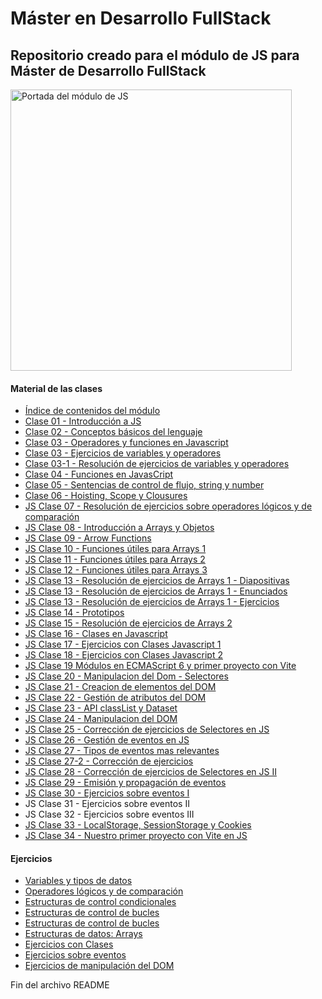 <h1>Máster en Desarrollo FullStack</h1>

<h2>Repositorio creado para el módulo de JS para Máster de Desarrollo FullStack</h2>

<img width="450px" src="00_indice_modulo/portada.jpg" alt="Portada del módulo de JS" />

<h4>Material de las clases</h4>
<ul>
    <li><a target="_blank" href="https://github.com/bienvenidosaez/conquerblocks-js/blob/master/00_indice_modulo/JS%20-%20Contenidos.pdf">Índice de contenidos del módulo</a></li>
    <li><a target="_blank" href="https://github.com/bienvenidosaez/conquerblocks-js/blob/master/01_clases/Clase%2001%20-%20Introducci%C3%B3n%20a%20JS/JS%20Clase%2001%20-%20Introducci%C3%B3n%20a%20JS.pdf">Clase 01 - Introducción a JS</a></li>
    <li><a target="_blank" href="https://github.com/bienvenidosaez/conquerblocks-js/blob/master/01_clases/Clase%2002%20-%20Conceptos%20b%C3%A1sicos%20del%20lenguaje/Clase%2002%20-%20Conceptos%20b%C3%A1sicos%20del%20lenguaje.pdf">Clase 02 - Conceptos básicos del lenguaje</a></li>
    <li><a target="_blank" href="https://github.com/ConquerBlocks/conquerblocks-js/blob/master/01_clases/JS%20Clase%2003%20-%20%20Operadores%20y%20funciones%20en%20Javascript/Clase%2003-%20Operadores%20y%20funciones%20en%20Javascript.pdf">Clase 03 - Operadores y funciones en Javascript</a></li>
    <li><a target="_blank" href="https://github.com/ConquerBlocks/conquerblocks-js/blob/master/01_clases/JS%20Clase%2003-1%20-%20Resoluci%C3%B3n%20de%20ejercicios%20de%20variables%20y%20operadores/ejercicios/ejercicios-variables.md">Clase 03 - Ejercicios de variables y operadores</a></li>
    <li><a target="_blank" href="https://github.com/ConquerBlocks/conquerblocks-js/tree/master/01_clases/JS%20Clase%2003-1%20-%20Resoluci%C3%B3n%20de%20ejercicios%20de%20variables%20y%20operadores/ejercicios-resueltos">Clase 03-1 - Resolución de ejercicios de variables y operadores</a></li>
    <li><a target="_blank" href="https://github.com/ConquerBlocks/conquerblocks-js/blob/master/01_clases/JS%20Clase%2004%20-%20Funciones%20en%20Javascript/JS%20Clase%2004%20-%20Funciones%20en%20Javascript.pdf">Clase 04 - Funciones en JavasCript</a></li>
    <li><a target="_blank" href="https://github.com/ConquerBlocks/conquerblocks-js/blob/master/01_clases/JS%20Clase%2005%20-%20Sentencias%20de%20control%20de%20flujo%2C%20number%20y%20string/JS%20Clase%2005%20-%20Sentencias%20de%20control%20de%20flujo%2C%20number%20y%20string.pdf">Clase 05 - Sentencias de control de flujo, string y number</a></li>
    <li><a target="_blank" href="https://github.com/ConquerBlocks/conquerblocks-js/blob/master/01_clases/JS%20Clase%2006%20-%20Clousures%2C%20Hoisting%20y%20Scope/JS%20Clase%2006%20-%20Clousures%2C%20Hoisting%20y%20Scope.pdf">Clase 06 - Hoisting, Scope y Clousures</a></li>
    <li><a target="_blank" href="https://github.com/ConquerBlocks/conquerblocks-js/blob/master/01_clases/JS%20Clase%2007%20-%20Resoluci%C3%B3n%20de%20ejercicios%20sobre%20operadores%20l%C3%B3gicos%20y%20de%20comparaci%C3%B3n/Clase%2007%20-%20Resoluci%C3%B3n%20de%20ejercicios%20sobre%20operadores%20l%C3%B3gicos%20y%20de%20comparaci%C3%B3n.pdf">JS Clase 07 - Resolución de ejercicios sobre operadores lógicos y de comparación</a></li>
    <li><a target="_blank" href="https://github.com/ConquerBlocks/conquerblocks-js/blob/master/01_clases/JS%20Clase%2008%20-%20Introducci%C3%B3n%20a%20Arrays%20y%20Objetos/JS%20Clase%2008%20-%20Introducci%C3%B3n%20a%20Arrays%20y%20Objetos.pdf">JS Clase 08 - Introducción a Arrays y Objetos</a></li>
    <li><a target="_blank" href="https://github.com/ConquerBlocks/conquerblocks-js/blob/master/01_clases/JS%20Clase%2009%20-%20Arrow%20Functions/JS%20Clase%2009%20-%20Arrow%20Functions%20-%20Diapositivas.pdf">JS Clase 09 - Arrow Functions</a></li>
    <li><a target="_blank" href="https://github.com/ConquerBlocks/conquerblocks-js/blob/master/01_clases/JS%20Clase%2010%20-%20Funciones%20%C3%BAtiles%20para%20Arrays%201/JS%20Clase%2010%20-%20Funciones%20%C3%BAtiles%20para%20Arrays%201%20-%20Diapositivas.pdf">JS Clase 10 - Funciones útiles para Arrays 1</a></li>
    <li><a target="_blank" href="https://github.com/ConquerBlocks/conquerblocks-js/blob/master/01_clases/JS%20Clase%2011%20-%20Funciones%20%C3%BAtiles%20para%20Arrays%202/JS%20Clase%2011%20-%20Funciones%20%C3%BAtiles%20para%20Arrays%202.pdf">JS Clase 11 - Funciones útiles para Arrays 2</a></li>
    <li><a target="_blank" href="https://github.com/ConquerBlocks/conquerblocks-js/blob/master/01_clases/JS%20Clase%2012%20-%20Funciones%20%C3%BAtiles%20para%20Arrays%203/JS%20Clase%2012%20-%20Funciones%20%C3%BAtiles%20para%20Arrays%203.pdf">JS Clase 12 - Funciones útiles para Arrays 3</a></li>
    <li><a target="_blank" href="https://github.com/ConquerBlocks/conquerblocks-js/blob/master/01_clases/JS%20Clase%2013%20-%20Resoluci%C3%B3n%20de%20ejercicios%20de%20Arrays%201/JS%20Clase%2013%20-%20Resoluci%C3%B3n%20de%20ejercicios%20de%20Arrays%201.pdf">JS Clase 13 - Resolución de ejercicios de Arrays 1 - Diapositivas</a></li>
    <li><a target="_blank" href="https://github.com/ConquerBlocks/conquerblocks-js/blob/master/01_clases/JS%20Clase%2013%20-%20Resoluci%C3%B3n%20de%20ejercicios%20de%20Arrays%201/code/ejercios-arrays-1-enunciados.js">JS Clase 13 - Resolución de ejercicios de Arrays 1 - Enunciados</a></li>
    <li><a target="_blank" href="https://github.com/ConquerBlocks/conquerblocks-js/blob/master/01_clases/JS%20Clase%2013%20-%20Resoluci%C3%B3n%20de%20ejercicios%20de%20Arrays%201/code/ejercios-arrays-1.js">JS Clase 13 - Resolución de ejercicios de Arrays 1 - Ejercicios</a></li>
    <li><a target="_blank" href="https://github.com/ConquerBlocks/conquerblocks-js/blob/master/01_clases/JS%20Clase%2014%20-%20Prototipos/JS%20Clase%2014%20-%20Prototipos.pdf">JS Clase 14 - Prototipos</a></li>
    <li><a target="_blank" href="https://github.com/ConquerBlocks/conquerblocks-js/blob/master/01_clases/JS%20Clase%2015%20-%20Resoluci%C3%B3n%20de%20ejercicios%20de%20Arrays%202/code/ejercios-arrays-2-enunciados.js">JS Clase 15 - Resolución de ejercicios de Arrays 2</a></li>
    <li><a target="_blank" href="./01_clases/JS Clase 16 - Clases en JS/JS Clase 16 - Clases en Javascript.pdf">JS Clase 16 - Clases en Javascript</a></li>
    <li><a target="_blank" href="./01_clases/JS Clase 17 - Ejercicios con Clases Javascript 1/">JS Clase 17 - Ejercicios con Clases Javascript 1</a></li>
    <li><a target="_blank" href="./01_clases/JS Clase 18 - Ejercicios con Clases Javascript 2/">JS Clase 18 - Ejercicios con Clases Javascript 2</a></li>
    <li><a target="_blank" href="./01_clases/JS Clase 19 - Módulos en  ECMAScript 6 y primer proyecto con Vite/">JS Clase 19  Módulos en  ECMAScript 6 y primer proyecto con Vite</a></li>
    <li><a target="_blank" href="./01_clases/JS Clase 20 - Manipulacion del Dom - Selectores/JS Clase 20 - Manipulacion del Dom - Selectores.pdf">JS Clase 20 - Manipulacion del Dom - Selectores</a></li>
    <li><a target="_blank" href="./01_clases/JS Clase 21 - Creacion de elementos del DOM/JS Clase 21 - Creacion de elementos del DOM.pdf">JS Clase 21 - Creacion de elementos del DOM</a></li>
    <li><a target="_blank" href="./01_clases/JS Clase 22 - Gestión de atributos del DOM/JS Clase 22 - Gestion de atributos del DOM.pdf">JS Clase 22 - Gestión de atributos del DOM</a></li>
    <li><a target="_blank" href="./01_clases/JS Clase 23 - classList y Dataset/JS Clase 23 - classList y Dataset.pdf">JS Clase 23 - API classList y Dataset</a></li>
    <li><a target="_blank" href="./01_clases/JS Clase 24 - Manipulacion del DOM/JS Clase 24 - Insertar y movernos por el DOM.pdf">JS Clase 24 - Manipulacion del DOM</a></li>
    <li><a target="_blank" href="./01_clases/JS Clase 25 - Corrección de ejercicios de Selectores en JS/JS Clase 25 - Correccion de ejercicios de Selectores en JS.pdf">JS Clase 25 - Corrección de ejercicios de Selectores en JS</a></li>
    <li><a target="_blank" href="./01_clases/JS Clase 26 - Gestión de eventos en JS/JS Clase 26 - Gestión de eventos en JS.pdf">JS Clase 26 - Gestión de eventos en JS</a></li>
    <li><a target="_blank" href="./01_clases/JS Clase 27 - Tipos de eventos mas relevantes/JS Clase 27 - Tipos de eventos mas relevantes.pdf">JS Clase 27 - Tipos de eventos mas relevantes</a></li>
    <li><a target="_blank" href="./01_clases/JS Clase 27-2 - Corrección de ejercicios/JS Clase 27-2 Tipos de eventos mas relevantes - ejercicios.pdf">JS Clase 27-2 - Corrección de ejercicios</a></li>
    <li><a target="_blank" href="./01_clases/JS Clase 28 - Corrección de ejercicios de Selectores en JS II/JS Clase 28 - Correccion de ejercicios de Selectores en JS II.pdf">JS Clase 28 - Corrección de ejercicios de Selectores en JS II</a></li>
    <li><a target="_blank" href="./01_clases/JS Clase 29 - Emisión y propagación de eventos/JS Clase 29 - Emision y propagacion de eventos.pdf">JS Clase 29 - Emisión y propagación de eventos</a></li>
    <li><a target="_blank" href="./01_clases/JS Clase 30 - Ejercicios sobre eventos/JS Clase 30 - Ejercicios sobre eventos.pdf">JS Clase 30 - Ejercicios sobre eventos I</a></li>
    <li>JS Clase 31 - Ejercicios sobre eventos II</li>
    <li>JS Clase 32 - Ejercicios sobre eventos III</li>
    <li><a target="_blank" href="./01_clases/JS Clase 33 - LocalStorage, SessionStorage y Cookies/JS Clase 33 - LocalStorage, SessionStorage y Cookies.pdf">JS Clase 33 - LocalStorage, SessionStorage y Cookies</a></li>
    <li><a target="_blank" href="./01_clases/JS Clase 34 - Primer proyecto con Vite/JS Clase 34 Nuestro primer proyecto con Vite en JS.pdf">JS Clase 34 - Nuestro primer proyecto con Vite en JS</a></li>
</ul>

<h4>Ejercicios</h4>
<ul>
    <li><a target="_blank" href="https://github.com/ConquerBlocks/conquerblocks-js/blob/master/02_ejercicios/01-variables-y-tipos-de-datos.md">Variables y tipos de datos</a></li>
    <li><a target="_blank" href="https://github.com/ConquerBlocks/conquerblocks-js/blob/master/02_ejercicios/02-operadores-logicos-y-de-comparacion.md">Operadores lógicos y de comparación</a></li>
    <li><a target="_blank" href="https://github.com/ConquerBlocks/conquerblocks-js/blob/master/02_ejercicios/03-estructuras-de-control-condicionales.md">Estructuras de control condicionales</a></li>
    <li><a target="_blank" href="./02_ejercicios/04-estructuras-de-control-bucles.md">Estructuras de control de bucles</a></li>
    <li><a target="_blank" href="./02_ejercicios/04-estructuras-de-control-bucles.md">Estructuras de control de bucles</a></li>
    <li><a target="_blank" href="./02_ejercicios/05-estructuras-de-datos-arrays.md">Estructuras de datos: Arrays</a></li>
    <!-- <li><a target="_blank" href="./02_ejercicios/06-funciones.md">Funciones</a></li>
    <li><a target="_blank" href="./02_ejercicios/07-funciones-buenas-practicas.md">Buenas prácticas con funciones</a></li> -->
    <li><a target="_blank" href="./02_ejercicios/15-clases.md">Ejercicios con Clases</a></li>
    <li><a target="_blank" href="./02_ejercicios/16-eventos.md">Ejercicios sobre eventos</a></li>
    <li><a target="_blank" href="./02_ejercicios/17-manipulacion-dom.md">Ejercicios de manipulación del DOM</a></li>
</ul>

<p>Fin del archivo README</p>
